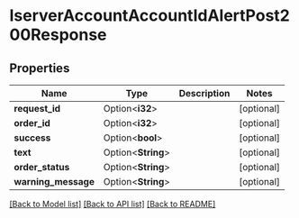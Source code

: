 # IserverAccountAccountIdAlertPost200Response

## Properties

Name | Type | Description | Notes
------------ | ------------- | ------------- | -------------
**request_id** | Option<**i32**> |  | [optional]
**order_id** | Option<**i32**> |  | [optional]
**success** | Option<**bool**> |  | [optional]
**text** | Option<**String**> |  | [optional]
**order_status** | Option<**String**> |  | [optional]
**warning_message** | Option<**String**> |  | [optional]

[[Back to Model list]](../README.md#documentation-for-models) [[Back to API list]](../README.md#documentation-for-api-endpoints) [[Back to README]](../README.md)


